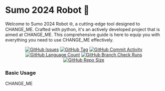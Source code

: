 # Sumo 2024 Robot 📎

Welcome to Sumo 2024 Robot 🌐,
a cutting-edge tool
designed to CHANGE_ME.
Crafted with python,
it's an actively developed project that is
aimed at CHANGE_ME.
This comprehensive guide is here to equip you with everything you need to use CHANGE_ME effectively.

<div align="center">
    <a href="https://github.com/DefinetlyNotAI/Sumo_2024/issues"><img src="https://img.shields.io/github/issues/DefinetlyNotAI/Sumo_2024" alt="GitHub Issues"></a>
    <a href="https://github.com/DefinetlyNotAI/Sumo_2024/tags"><img src="https://img.shields.io/github/v/tag/DefinetlyNotAI/Sumo_2024" alt="GitHub Tag"></a>
    <a href="https://github.com/DefinetlyNotAI/Sumo_2024/graphs/commit-activity"><img src="https://img.shields.io/github/commit-activity/t/DefinetlyNotAI/Sumo_2024" alt="GitHub Commit Activity"></a>
    <a href="https://github.com/DefinetlyNotAI/Sumo_2024/languages"><img src="https://img.shields.io/github/languages/count/DefinetlyNotAI/Sumo_2024" alt="GitHub Language Count"></a>
    <a href="https://github.com/DefinetlyNotAI/Sumo_2024/actions"><img src="https://img.shields.io/github/check-runs/DefinetlyNotAI/Sumo_2024/main" alt="GitHub Branch Check Runs"></a>
    <a href="https://github.com/DefinetlyNotAI/Sumo_2024"><img src="https://img.shields.io/github/repo-size/DefinetlyNotAI/Sumo_2024" alt="GitHub Repo Size"></a>
</div>

### Basic Usage

CHANGE_ME
